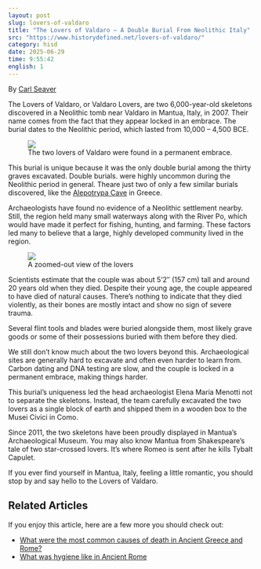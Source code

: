 ```yaml
---
layout: post
slug: lovers-of-valdaro
title: "The Lovers of Valdaro – A Double Burial From Neolithic Italy"
src: "https://www.historydefined.net/lovers-of-valdaro/"
category: hisd
date: 2025-06-29
time: 9:55:42
english: 1
---
```


By [Carl Seaver](https://www.historydefined.net/author/historydefined_y7dh75/ "View all posts by Carl Seaver")

The Lovers of Valdaro, or Valdaro Lovers, are two 6,000-year-old skeletons discovered in a Neolithic tomb near Valdaro in Mantua, Italy, in 2007. Their name comes from the fact that they appear locked in an embrace. The burial dates to the Neolithic period, which lasted from 10,000 – 4,500 BCE.

<figure>
  <img src="https://www.historydefined.net/wp-content/uploads/2023/01/Lovers-of-Valdaro-768x1024.jpeg">
  <figcaption>The two lovers of Valdaro were found in a permanent embrace.</figcaption>
</figure>

This burial is unique because it was the only double burial among the thirty graves excavated. Double burials. were highly uncommon during the Neolithic period in general. Theare just two of only a few similar burials discovered, like the [Alepotrypa Cave](https://www.nationalgeographic.com/history/article/150220-embracing-skeletons-greece-diros-alepotrypa-cave-archaeology) in Greece.

Archaeologists have found no evidence of a Neolithic settlement nearby. Still, the region held many small waterways along with the River Po, which would have made it perfect for fishing, hunting, and farming. These factors led many to believe that a large, highly developed community lived in the region.

<figure>
  <img src="https://www.historydefined.net/wp-content/uploads/2023/01/Mantua2.jpeg">
  <figcaption>A zoomed-out view of the lovers</figcaption>
</figure>

Scientists estimate that the couple was about 5’2″ (157 cm) tall and around 20 years old when they died. Despite their young age, the couple appeared to have died of natural causes. There’s nothing to indicate that they died violently, as their bones are mostly intact and show no sign of severe trauma. 

Several flint tools and blades were buried alongside them, most likely grave goods or some of their possessions buried with them before they died.

We still don’t know much about the two lovers beyond this. Archaeological sites are generally hard to excavate and often even harder to learn from. Carbon dating and DNA testing are slow, and the couple is locked in a permanent embrace, making things harder.  

This burial’s uniqueness led the head archaeologist Elena Maria Menotti not to separate the skeletons. Instead, the team carefully excavated the two lovers as a single block of earth and shipped them in a wooden box to the Musei Civici in Como. 

Since 2011, the two skeletons have been proudly displayed in Mantua’s Archaeological Museum. You may also know Mantua from Shakespeare’s tale of two star-crossed lovers. It’s where Romeo is sent after he kills Tybalt Capulet.

If you ever find yourself in Mantua, Italy, feeling a little romantic, you should stop by and say hello to the Lovers of Valdaro. 

## Related Articles

If you enjoy this article, here are a few more you should check out:

*   [What were the most common causes of death in Ancient Greece and Rome?](https://www.historydefined.net/death-in-ancient-greece-and-rome/)
*   [What was hygiene like in Ancient Rome](https://www.historydefined.net/roman-hygiene/)
